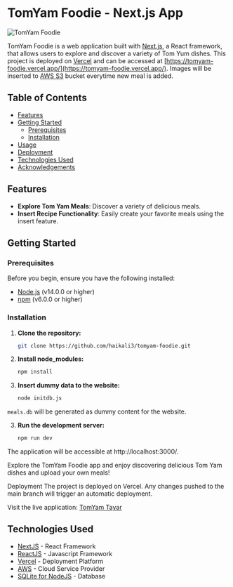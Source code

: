 # TomYam Foodie - Next.js App

![TomYam Foodie](https://tomyam-foodie.vercel.app/)

TomYam Foodie is a web application built with [Next.js](https://nextjs.org/), a React framework, that allows users to explore and discover a variety of Tom Yum dishes. This project is deployed on [Vercel](https://vercel.com/) and can be accessed at [https://tomyam-foodie.vercel.app/](https://tomyam-foodie.vercel.app/). Images will be inserted to [AWS S3](https://aws.amazon.com/) bucket everytime new meal is added.

## Table of Contents

- [Features](#features)
- [Getting Started](#getting-started)
  - [Prerequisites](#prerequisites)
  - [Installation](#installation)
- [Usage](#usage)
- [Deployment](#deployment)
- [Technologies Used](#technologies-used)
- [Acknowledgements](#acknowledgements)

## Features

- **Explore Tom Yam Meals**: Discover a variety of delicious meals.
- **Insert Recipe Functionality**: Easily create your favorite meals using the insert feature.

## Getting Started

### Prerequisites

Before you begin, ensure you have the following installed:

- [Node.js](https://nodejs.org/) (v14.0.0 or higher)
- [npm](https://www.npmjs.com/) (v6.0.0 or higher)

### Installation

1. **Clone the repository:**

   ```bash
   git clone https://github.com/haikali3/tomyam-foodie.git

2. **Install node_modules:**

   ```bash
   npm install

3. **Insert dummy data to the website:**

    ```bash
    node initdb.js

`meals.db` will be generated as dummy content for the website.

3. **Run the development server:**

    ```bash
    npm run dev

The application will be accessible at http://localhost:3000/.

Explore the TomYam Foodie app and enjoy discovering delicious Tom Yam dishes and upload your own meals!

Deployment
The project is deployed on Vercel. Any changes pushed to the main branch will trigger an automatic deployment.

Visit the live application: [TomYam Tayar](https://tomyam-foodie.vercel.app/)

## Technologies Used
- [NextJS](https://nextjs.org/) - React Framework
- [ReactJS](https://react.dev/) - Javascript Framework
- [Vercel](https://vercel.com/dashboard) - Deployment Platform
- [AWS](https://aws.amazon.com/) - Cloud Service Provider 
- [SQLite for NodeJS](https://www.npmjs.com/package/sqlite) - Database
